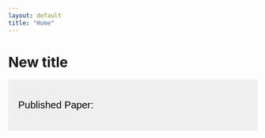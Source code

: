 ```yaml
---
layout: default
title: "Home"
---
```

<head>
<meta name="viewport" content="width=device-width, initial-scale=1">
<style>
    .collapsible {
      /* background-color: #000000; */
      /* color: white; */
      cursor: pointer;
      padding: 20px;
      width: 100%;
      border: none;
      text-align: left;
      outline: none;
      font-size: 20px;
      display: inline-block
    }
    .collapsiblesmall {
      /* background-color: #000000; */
      /* color: white; */
      cursor: pointer;
      padding: 20px;
      width: 100%;
      border: none;
      text-align: left;
      outline: none;
      font-size: 20px;
      display: inline-block
    }
    .active, .collapsible:hover {
      /* background-color: #000000; */
      display: inline-block
    }
    .collapsible:after {
      /* content: '\002B'; */
      /* color: white; */
      font-weight: bold;
      float: right;
      margin-left: 5px;
      display: inline-block
    }
    .active:after {
      /* content: "\2212"; */
      display: inline-block
    }
    .content {
      padding: 0 18px;
      max-height: 0;
      /* height: 10px; */
      /* color: white; */
      overflow: hidden;
      transition: max-height 0.2s ease-out;
      /* background-color: #000000 */
    }
    </style>
</head>
<body>

<h1>New title</h1>


  <!-- first parts -->
  <button class="collapsible"><p>Published Paper: </p></button>
  <div class="content"> 


<!-- first papers -->
<button class="collapsible">
        <div style="display: inline-block">
            <p style="display: inline-block">“Shareholder Activism and Voluntary Disclosure”,</p>
            <p style="display: inline-block"> (with Jordan Schoenfeld)</p>
            <i><p style="display: inline-block"> Journal of Accounting Research,</p></i>
            <p style="display: inline-block"> 2017, 22(3), 1307–1339</p>
            <p style="text-align: right;display: inline-block"> <a href="https://doi.org/10.1007/s11142-017-9408-0" target="_blank">link</a>.</p>
        </div>
</button>

<div class="content">
    <i><b>Abstract:</b></i>
    Using the staggered adoption of universal demand (UD) laws in the United States, we study the effect of shareholder litigation risk on corporate disclosure. We find that disclosure significantly increases after UD laws make it more difficult to file derivative lawsuits. Specifically, firms issue more earnings forecasts and voluntary 8-K filings, and increase the length of management discussion and analysis (MD&A) in their 10-K filings. We further assess the direct and indirect channels through which UD laws affect firms' disclosure policies. We find that the effect of UD laws on corporate disclosure is driven by firms facing relatively higher ex ante derivative litigation risk and higher operating uncertainty, as well as firms for which shareholder litigation is a more important mechanism to discipline managers.
</div>


<!-- second papers -->
<button class="collapsible">
  <div style="display: inline-block">
      <p style="display: inline-block">““Shareholder Litigation and Corporate Disclosure: Evidence from Shareholder Derivative Suits”, with Y. Lou and R. Wang, ”,</p>
      <i><p style="display: inline-block"> Journal of Accounting Research,</p></i>
      <p style="display: inline-block">2018, 56(3), 797–842</p>
      <p style="text-align: right;display: inline-block"> <a href="https://doi.org/10.1111/1475-679X.12191" target="_blank">link</a>.</p>
  </div>
</button>

<div class="content">
<i><b>Abstract:</b></i>
Using the staggered adoption of universal demand (UD) laws in the United States, we study the effect of shareholder litigation risk on corporate disclosure. We find that disclosure significantly increases after UD laws make it more difficult to file derivative lawsuits. Specifically, firms issue more earnings forecasts and voluntary 8-K filings, and increase the length of management discussion and analysis (MD&A) in their 10-K filings. We further assess the direct and indirect channels through which UD laws affect firms' disclosure policies. We find that the effect of UD laws on corporate disclosure is driven by firms facing relatively higher ex ante derivative litigation risk and higher operating uncertainty, as well as firms for which shareholder litigation is a more important mechanism to discipline managers.
</div>    


    <button class="collapsible">Open Section 2</button>
    <div class="content">
      <p>Lorem ipsum dolor sit amet, consectetur adipisicing elit, sed do eiusmod tempor incididunt ut labore et dolore magna aliqua. Ut enim ad minim veniam, quis nostrud exercitation ullamco laboris nisi ut aliquip ex ea commodo consequat.</p>
    </div>
    <button class="collapsible">Open Section 3</button>
    <div class="content">
      <p>Lorem ipsum dolor sit amet, consectetur adipisicing elit, sed do eiusmod tempor incididunt ut labore et dolore magna aliqua. Ut enim ad minim veniam, quis nostrud exercitation ullamco laboris nisi ut aliquip ex ea commodo consequat.</p>
    </div>
    
    </div>
    
    <!-- second parts -->
         <button class="collapsible"><p>Collapsible Set:</p></button>
         <div class="content"> 
        
        <button class="collapsible">Open Section 1</button>
        <div class="content">
          <p>Lorem ipsum dolor sit amet, consectetur adipisicing elit, sed do eiusmod tempor incididunt ut labore et dolore magna aliqua. Ut enim ad minim veniam, quis nostrud exercitation ullamco laboris nisi ut aliquip ex ea commodo consequat.</p>
        </div>
        <button class="collapsible">Open Section 2</button>
        <div class="content">
          <p>Lorem ipsum dolor sit amet, consectetur adipisicing elit, sed do eiusmod tempor incididunt ut labore et dolore magna aliqua. Ut enim ad minim veniam, quis nostrud exercitation ullamco laboris nisi ut aliquip ex ea commodo consequat.</p>
        </div>
        <button class="collapsible">Open Section 3</button>
        <div class="content">
          <p>Lorem ipsum dolor sit amet, consectetur adipisicing elit, sed do eiusmod tempor incididunt ut labore et dolore magna aliqua. Ut enim ad minim veniam, quis nostrud exercitation ullamco laboris nisi ut aliquip ex ea commodo consequat.</p>
        </div>
        
        </div>


    
    













    <script>
    var coll = document.getElementsByClassName("collapsible");
    var i;
    
    for (i = 0; i < coll.length; i++) {
      coll[i].addEventListener("click", function() {
        this.classList.toggle("active");
        var content = this.nextElementSibling;
        if (content.style.maxHeight){
          content.style.maxHeight = null;
        } else {
        //   content.style.maxHeight = content.scrollHeight + "px";
          content.style.maxHeight = 1000000 + "px";
        } 
      });
    }
    </script>
    
    
    
    </body>
    </html>